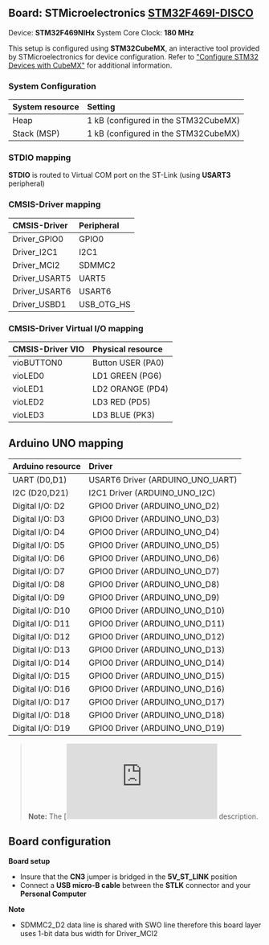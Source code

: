 Board: STMicroelectronics [STM32F469I-DISCO](https://www.st.com/en/evaluation-tools/32f469idiscovery.html)
------------------------------------------

Device: **STM32F469NIHx**
System Core Clock: **180 MHz**

This setup is configured using **STM32CubeMX**, an interactive tool provided by STMicroelectronics for device configuration.
Refer to ["Configure STM32 Devices with CubeMX"](https://github.com/Open-CMSIS-Pack/cmsis-toolbox/blob/main/docs/CubeMX.md) for additional information.

### System Configuration

| System resource   | Setting
|:------------------|:--------------------------------------
| Heap              | 1 kB (configured in the STM32CubeMX)
| Stack (MSP)       | 1 kB (configured in the STM32CubeMX)

### STDIO mapping

**STDIO** is routed to Virtual COM port on the ST-Link (using **USART3** peripheral)

### CMSIS-Driver mapping

| CMSIS-Driver      | Peripheral
|:------------------|:--------------------------------------
| Driver_GPIO0      | GPIO0
| Driver_I2C1       | I2C1
| Driver_MCI2       | SDMMC2
| Driver_USART5     | UART5
| Driver_USART6     | USART6
| Driver_USBD1      | USB_OTG_HS

### CMSIS-Driver Virtual I/O mapping

| CMSIS-Driver VIO  | Physical resource
|:------------------|:--------------------------------------
| vioBUTTON0        | Button USER (PA0)
| vioLED0           | LD1 GREEN   (PG6)
| vioLED1           | LD2 ORANGE  (PD4)
| vioLED2           | LD3 RED     (PD5)
| vioLED3           | LD3 BLUE    (PK3)

## Arduino UNO mapping

| Arduino resource  | Driver
|:------------------|:--------------------------------------
| UART (D0,D1)      | USART6 Driver (ARDUINO_UNO_UART)
| I2C  (D20,D21)    | I2C1   Driver (ARDUINO_UNO_I2C)
| Digital I/O: D2   | GPIO0  Driver (ARDUINO_UNO_D2)
| Digital I/O: D3   | GPIO0  Driver (ARDUINO_UNO_D3)
| Digital I/O: D4   | GPIO0  Driver (ARDUINO_UNO_D4)
| Digital I/O: D5   | GPIO0  Driver (ARDUINO_UNO_D5)
| Digital I/O: D6   | GPIO0  Driver (ARDUINO_UNO_D6)
| Digital I/O: D7   | GPIO0  Driver (ARDUINO_UNO_D7)
| Digital I/O: D8   | GPIO0  Driver (ARDUINO_UNO_D8)
| Digital I/O: D9   | GPIO0  Driver (ARDUINO_UNO_D9)
| Digital I/O: D10  | GPIO0  Driver (ARDUINO_UNO_D10)
| Digital I/O: D11  | GPIO0  Driver (ARDUINO_UNO_D11)
| Digital I/O: D12  | GPIO0  Driver (ARDUINO_UNO_D12)
| Digital I/O: D13  | GPIO0  Driver (ARDUINO_UNO_D13)
| Digital I/O: D14  | GPIO0  Driver (ARDUINO_UNO_D14)
| Digital I/O: D15  | GPIO0  Driver (ARDUINO_UNO_D15)
| Digital I/O: D16  | GPIO0  Driver (ARDUINO_UNO_D16)
| Digital I/O: D17  | GPIO0  Driver (ARDUINO_UNO_D17)
| Digital I/O: D18  | GPIO0  Driver (ARDUINO_UNO_D18)
| Digital I/O: D19  | GPIO0  Driver (ARDUINO_UNO_D19)

> **Note:** The [![Arduino connector](https://github.com/Open-CMSIS-Pack/cmsis-toolbox/blob/main/docs/ReferenceApplications.md#arduino-shield) description.

## Board configuration

**Board setup**
  - Insure that the **CN3** jumper is bridged in the **5V_ST_LINK** position
  - Connect a **USB micro-B cable** between the **STLK** connector and your **Personal Computer**

**Note**
  - SDMMC2_D2 data line is shared with SWO line therefore this board layer uses 1-bit data bus width for Driver_MCI2
